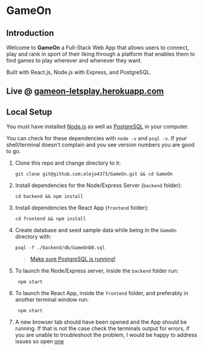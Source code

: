 # GameOn

## Introduction

Welcome to **GameOn** a Full-Stack Web App that allows users to connect, play and rank in sport of their liking through a platform that enables them to find games to play wherever and whenever they want.

Built with React.js, Node.js with Express, and PostgreSQL.

## Live @ [gameon-letsplay.herokuapp.com](https://gameon-letsplay.herokuapp.com/)

## Local Setup

You must have installed [Node.js](https://nodejs.org) as well as [PostgreSQL](https://www.postgresql.org/) in your computer.

You can check for these dependencies with `node -v` and `psql -v`. If your shell/terminal doesn't complain and you see version numbers you are good to go.

  1. Clone this repo and change directory to it: 

         git clone git@github.com:alejo4373/GameOn.git && cd GameOn 

  2. Install dependencies for the Node/Express Server (`backend` folder):

         cd backend && npm install

  3. Install dependencies the React App (`frontend` folder):

         cd frontend && npm install

  4. Create database and seed sample data while being in the `GameOn` directory with:

         psql -f ./backend/db/GameOnDB.sql
        > [Make sure PostgreSQL is running!](https://www.google.com/search?q=make+sure+postgres+is+running&oq=make+sure+postf&aqs=chrome.1.69i57j0l5.5280j1j7&client=ubuntu&sourceid=chrome&ie=UTF-8)

  5. To launch the Node/Express server, inside the `backend` folder run: 

          npm start

  6. To launch the React App, inside the `frontend` folder, and preferably in another terminal window run: 

          npm start

  7. A new browser tab should have been opened and the App should be running. If that is not the case check the terminals output for errors, if you are unable to troubleshoot the problem, I would be happy to address issues so open [one](/issues)
